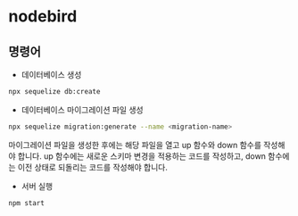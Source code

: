 # nodebird

## 명령어

- 데이터베이스 생성

```bash
npx sequelize db:create
```

- 데이터베이스 마이그레이션 파일 생성

```bash
npx sequelize migration:generate --name <migration-name>
```

마이그레이션 파일을 생성한 후에는 해당 파일을 열고 up 함수와 down 함수를 작성해야 합니다. up 함수에는 새로운 스키마 변경을 적용하는 코드를 작성하고, down 함수에는 이전 상태로 되돌리는 코드를 작성해야 합니다.

- 서버 실행

```bash
npm start
```